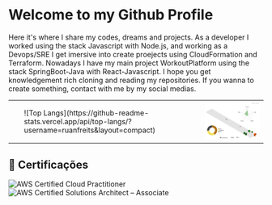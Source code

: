 # Welcome to my Github Profile

<!--
**ruanfreits/ruanfreits** is a ✨ _special_ ✨ repository because its `README.md` (this file) appears on your GitHub profile.

Here are some ideas to get you started:
-->
Here it's where I share my codes, dreams and projects.
As a developer I worked using the stack Javascript with Node.js, and working as a Devops/SRE I get imersive into create proejects using CloudFormation and Terraform.
Nowadays I have my main project WorkoutPlatform using the stack SpringBoot-Java with React-Javascript. I hope you get knowledgement rich cloning and reading my repositories.
If you wanna to create something, contact with me by my social medias.
<br>



<table>
  <tr>
    <td>
      <ul>
      ![Top Langs](https://github-readme-stats.vercel.app/api/top-langs/?username=ruanfreits&layout=compact)
      </ul>
    </td>
    <td>
      <img src="./profile-3d-contrib/profile-season-animate.svg" width="600" alt="3D Contribution Graph" />
    </td>
  </tr>
</table>

## 🏅 Certificações 
![AWS Certified Cloud Practitioner](https://img.shields.io/badge/AWS-Cloud%20Practitioner-%23FF9900?style=for-the-badge&logo=amazonaws&logoColor=white)
![AWS Certified Solutions Architect – Associate](https://img.shields.io/badge/AWS-Solutions%20Architect%20Associate-%23FF9900?style=for-the-badge&logo=amazonaws&logoColor=white)
